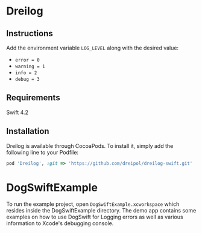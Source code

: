 # Dreilog

## Instructions

Add the environment variable `LOG_LEVEL` along with the desired value:
- `error = 0`
- `warning = 1`
- `info = 2`
- `debug = 3`

## Requirements

Swift 4.2

## Installation

Dreilog is available through CocoaPods. To install
it, simply add the following line to your Podfile:

```ruby
pod 'Dreilog', :git => 'https://github.com/dreipol/dreilog-swift.git'
```

# DogSwiftExample

To run the example project, open `DogSwiftExample.xcworkspace` which resides inside the DogSwiftExample directory. The demo app contains some examples on how to use DogSwift for Logging errors as well as various information to Xcode's debugging console.